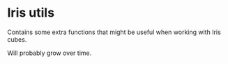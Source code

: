 # Iris utils

Contains some extra functions that might be useful when working with Iris cubes.

Will probably grow over time.
